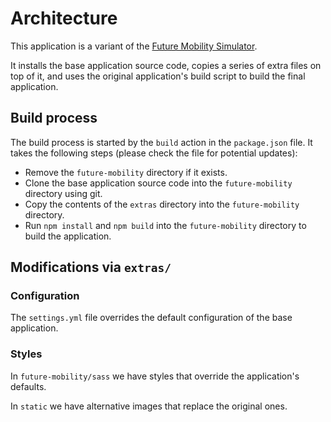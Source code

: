 # Architecture

This application is a variant of the [Future Mobility Simulator](https://github.com/IMAGINARY/future-mobility).

It installs the base application source code, copies a series of extra files on top of it, and uses the 
original application's build script to build the final application.

## Build process

The build process is started by the `build` action in the `package.json` file. It takes the
following steps (please check the file for potential updates):

- Remove the `future-mobility` directory if it exists.
- Clone the base application source code into the `future-mobility` directory using git.
- Copy the contents of the `extras` directory into the `future-mobility` directory.
- Run `npm install` and `npm build` into the `future-mobility` directory to build the application.

## Modifications via `extras/`

### Configuration

The `settings.yml` file overrides the default configuration of the base application.

### Styles

In `future-mobility/sass` we have styles that override the application's defaults. 

In `static` we have alternative images that replace the original ones.
